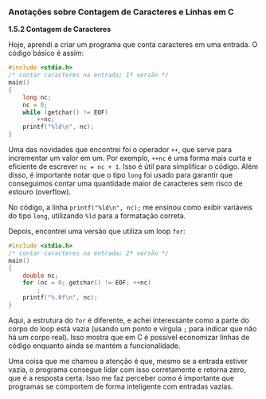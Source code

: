 ### Anotações sobre Contagem de Caracteres e Linhas em C

**1.5.2 Contagem de Caracteres**

Hoje, aprendi a criar um programa que conta caracteres em uma entrada. O código básico é assim:

```c
#include <stdio.h>
/* contar caracteres na entrada; 1ª versão */
main()
{
    long nc;
    nc = 0;
    while (getchar() != EOF)
        ++nc;
    printf("%ld\n", nc);
}
```

Uma das novidades que encontrei foi o operador `++`, que serve para incrementar um valor em um. Por exemplo, `++nc` é uma forma mais curta e eficiente de escrever `nc = nc + 1`. Isso é útil para simplificar o código. Além disso, é importante notar que o tipo `long` foi usado para garantir que conseguimos contar uma quantidade maior de caracteres sem risco de estouro (overflow).

No código, a linha `printf("%ld\n", nc);` me ensinou como exibir variáveis do tipo `long`, utilizando `%ld` para a formatação correta.

Depois, encontrei uma versão que utiliza um loop `for`:

```c
#include <stdio.h>
/* contar caracteres na entrada; 2ª versão */
main()
{
    double nc;
    for (nc = 0; getchar() != EOF; ++nc)
        ;
    printf("%.0f\n", nc);
}
```

Aqui, a estrutura do `for` é diferente, e achei interessante como a parte do corpo do loop está vazia (usando um ponto e vírgula `;` para indicar que não há um corpo real). Isso mostra que em C é possível economizar linhas de código enquanto ainda se mantém a funcionalidade. 

Uma coisa que me chamou a atenção é que, mesmo se a entrada estiver vazia, o programa consegue lidar com isso corretamente e retorna zero, que é a resposta certa. Isso me faz perceber como é importante que programas se comportem de forma inteligente com entradas vazias.
